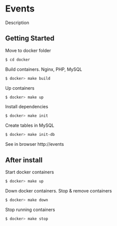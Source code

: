 # Events

Description

## Getting Started

Move to docker folder

```bash
$ cd docker
```

Build containers. Nginx, PHP, MySQL

```bash
$ docker> make build
```

Up containers

```bash
$ docker> make up
```

Install dependencies

```bash
$ docker> make init
```

Create tables in MySQL

```bash
$ docker> make init-db
```

See in browser http://events

## After install

Start docker containers

```bash
$ docker> make up
```

Down docker containers. Stop & remove containers

```bash
$ docker> make down
```

Stop running containers

```bash
$ docker> make stop
```